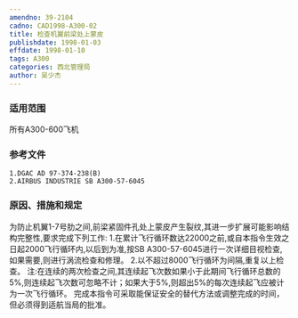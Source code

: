 ```yaml
---
amendno: 39-2104
cadno: CAD1998-A300-02
title: 检查机翼前梁处上蒙皮
publishdate: 1998-01-03
effdate: 1998-01-10
tags: A300
categories: 西北管理局
author: 吴少杰
---
```


### 适用范围 
所有A300-600飞机

### 参考文件
    1.DGAC AD 97-374-238(B) 
    2.AIRBUS INDUSTRIE SB A300-57-6045 

### 原因、措施和规定 
为防止机翼1-7号肋之间,前梁紧固件孔处上蒙皮产生裂纹,其进一步扩展可能影响结构完整性,要求完成下列工作: 
    1.在累计飞行循环数达22000之前,或自本指令生效之日起2000飞行循环内,以后到为准,按SB A300-57-6045进行一次详细目视检查,如果需要,则进行涡流检查和修理。 
    2.以不超过8000飞行循环为间隔,重复以上检查。 
    注:在连续的两次检查之间,其连续起飞次数如果小于此期间飞行循环总数的5%,则连续起飞次数可忽略不计；如果大于5%,则超出5%的每次连续起飞应被计为一次飞行循环。 
    完成本指令可采取能保证安全的替代方法或调整完成的时间，但必须得到适航当局的批准。
  
